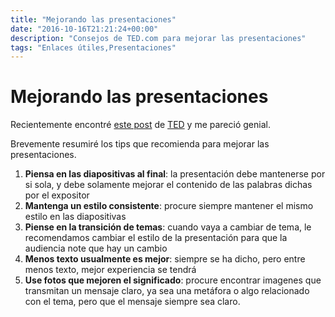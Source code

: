 ```yaml
---
title: "Mejorando las presentaciones"
date: "2016-10-16T21:21:24+00:00"
description: "Consejos de TED.com para mejorar las presentaciones"
tags: "Enlaces útiles,Presentaciones"
---
```

# Mejorando las presentaciones

Recientemente encontré [este post](http://blog.ted.com/10-tips-for-better-slide-decks/) de [TED](http://ted.com) y me pareció genial. 

Brevemente resumiré los tips que recomienda para mejorar las presentaciones.

1. **Piensa en las diapositivas al final**: la presentación debe mantenerse por si sola, y debe solamente mejorar el contenido de las palabras dichas por el expositor
1. **Mantenga un estilo consistente**: procure siempre mantener el mismo estilo en las diapositivas
1. **Piense en la transición de temas**: cuando vaya a cambiar de tema, le recomendamos cambiar el estilo de la presentación para que la audiencia note que hay un cambio
1. **Menos texto usualmente es mejor**: siempre se ha dicho, pero entre menos texto, mejor experiencia se tendrá
1. **Use fotos que mejoren el significado**: procure encontrar imagenes que transmitan un mensaje claro, ya sea una metáfora o algo relacionado con el tema, pero que el mensaje siempre sea claro.




